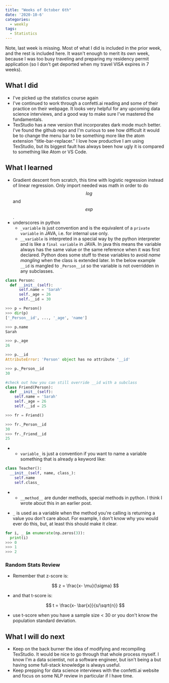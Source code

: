 ```yaml
---
title: "Weeks of October 6th"
date: '2020-10-6'
categories:
  - weekly
tags:
  - Statistics
---
```

Note, last week is missing. Most of what I did is included in the prior week, and the rest is included here. It wasn't enough to merit its own week, because I was too busy traveling and preparing my residency permit application (so I don't get deported when my travel VISA expires in 7 weeks).

## What I did

- I've picked up the statistics course again
- I've continued to work through a confetti.ai reading and some of their practice on their webpage. It looks very helpful for any upcoming data science interviews, and a good way to make sure I've mastered the fundamentals.
- TexStudio has a new version that incorporates dark mode much better. I've found the github repo and I'm curious to see how difficult it would be to change the menu bar to be something more like the atom extension "title-bar-replacer." I love how productive I am using TexStudio, but its biggest fault has always been how ugly it is compared to something like Atom or VS Code.

## What I learned

- Gradient descent from scratch, this time with logistic regression instead of linear regression. Only import needed was math in order to do $$log$$ and $$exp$$.
- underscores in python
  - `_variable` is just convention and is the equivalent of a `private variable` in JAVA, i.e. for internal use only.
  - `__variable` is interpreted in a special way by the python interpreter and is like a `final variable` in JAVA. In java this means the variable always has the same value or the same reference when it was first declared. Python does some stuff to these variables to avoid *name mangling* when the class is extended later. In the below example `__id` is mangled to `_Person__id` so the variable is not overridden in any subclasses.

```python
class Person:
  def __init__(self):
      self.name = 'Sarah'
      self._age = 26
      self.__id = 30

>>> p = Person()
>>> dir(p)
['_Person__id', ..., '_age', 'name']

>>> p.name
Sarah

>>> p._age
26

>>> p.__id
AttributeError: 'Person' object has no attribute '__id'

>>> p._Person__id
30

#check out how you can still override __id with a subclass
class Friend(Person):
  def __init__(self):
    self.name = 'Sarah'
    self._age = 26
    self.__id = 25

>>> fr = Friend()

>>> fr._Person__id
30
>>> fr._Friend__id
25
```

-
  - `variable_` is just a convention if you want to name a variable something that is already a keyword like:

```python
class Teacher():
  __init__(self, name, class_):
    self.name
    self.class_
```

-
  - `__method__` are dunder methods, special methods in python. I think I wrote about this in an earlier post.

- `_` is used as a variable when the method you're calling is returning a value you don't care about. For example, I don't know why you would ever do this, but, at least this should make it clear.

```python
for i, _ in enumerate(np.zeros(3)):
  print(i)
>>> 0
>>> 1
>>> 2
```

### Random Stats Review

- Remember that z-score is:

$$
z = \frac{x- \mu}{\sigma}
$$

- and that t-score is:

$$
t = \frac{x- \bar{x}}{s/\sqrt{n}}
$$

- use t-score when you have a sample size < 30 or you don't know the population standard deviation.


## What I will do next

- Keep on the back burner the idea of modifying and recompiling TexStudio. It would be nice to go through that whole process myself. I know I'm a data scientist, not a software engineer, but isn't being a but having some full-stack knowledge is always useful.
- Keep prepping for data science interviews with the confetti.ai website and focus on some NLP review in particular if I have time.
